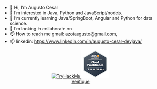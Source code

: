 - 👋 Hi, I’m Augusto Cesar
- 👀 I’m interested in Java, Python and JavaScript/nodejs.
- 🌱 I’m currently learning Java/SpringBoot, Angular and Python for data science.
- 💞️ I’m looking to collaborate on ...
- 📫 How to reach me gmail: azotaugusto@gmail.com,
- 📫 linkedin: https://www.linkedin.com/in/augusto-cesar-devjava/


<!---
aucoliveira/aucoliveira is a ✨ special ✨ repository because its `README.md` (this file) appears on your GitHub profile.
You can click the Preview link to take a look at your changes.
--->
<div style="text-align: center;">
  <a href="https://tryhackme.com/badge/2313876">
    <img src="https://tryhackme-badges.s3.amazonaws.com/aucoliveira.png" alt="TryHackMe">
  </a>
  <img src="https://github.com/aucoliveira/aucoliveira/blob/main/aws-certified-cloud-practitioner%20(2).png" alt="AWS Certified Cloud Practitioner">
</div>

<div style="text-align: center;">
  <a href="https://www.credly.com/badges/de883e9b-4f4d-495e-b3c3-f9cea0c9dbeb/public_url">Verifique</a>
</div>




